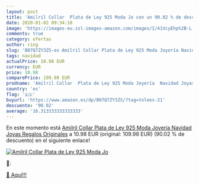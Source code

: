 ```yaml
---
layout: post
title: 'Amilril Collar  Plata de Ley 925 Moda Jo con un 90.02 % de descuento'
date: 2020-01-02 09:34:18
image: 'https://images-eu.ssl-images-amazon.com/images/I/41VcyEhp%2B-L._SL200_.jpg'
comments: true
category: ofertas
author: ring
slug: 'B07Q7ZY3ZS-es Amilril Collar Plata de Ley 925 Moda Joyería Navidad Joyas...'
tags: navidad
actualPrice: 10.98 EUR
currency: EUR
price: 10.98
comparePrice: 109.98 EUR
prodname: 'Amilril Collar  Plata de Ley 925 Moda Joyería  Navidad Joyas Regalos Originales'
country: 'es'
flag: '🇪🇸'
buyurl: 'https://www.amazon.es/dp/B07Q7ZY3ZS/?tag=tolees-21'
descuento: '90.02'
average: '16.313333333333333'
---
```


En este momento está [Amilril Collar  Plata de Ley 925 Moda Joyería  Navidad Joyas Regalos Originales](https://www.amazon.es/dp/B07Q7ZY3ZS/?tag=tolees-21) a 10.98 EUR (original: 109.98 EUR) (90.02 %  de descuento) en el siguiente enlace!

[![Amilril Collar  Plata de Ley 925 Moda Jo](https://images-eu.ssl-images-amazon.com/images/I/41VcyEhp%2B-L._SL200_.jpg)](https://www.amazon.es/dp/B07Q7ZY3ZS/?tag=tolees-21)

🔎:


[🛒 Aquí!!!](https://www.amazon.es/dp/B07Q7ZY3ZS/?tag=tolees-21)
